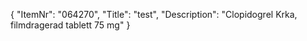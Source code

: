 {
  "ItemNr": "064270",
  "Title": "test",
  "Description": "Clopidogrel Krka, filmdragerad tablett 75 mg"
}